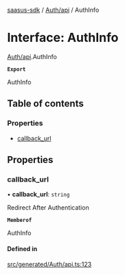 [saasus-sdk](../README.md) / [Auth/api](../modules/Auth_api.md) / AuthInfo

# Interface: AuthInfo

[Auth/api](../modules/Auth_api.md).AuthInfo

**`Export`**

AuthInfo

## Table of contents

### Properties

- [callback\_url](Auth_api.AuthInfo.md#callback_url)

## Properties

### callback\_url

• **callback\_url**: `string`

Redirect After Authentication

**`Memberof`**

AuthInfo

#### Defined in

[src/generated/Auth/api.ts:123](https://github.com/saasus-platform/saasus-sdk-javascript/blob/09ef427/src/generated/Auth/api.ts#L123)
